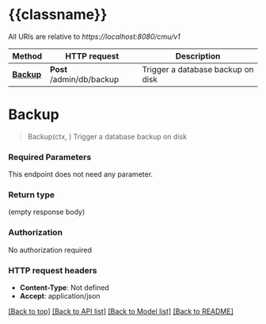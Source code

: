 # {{classname}}

All URIs are relative to *https://localhost:8080/cmu/v1*

Method | HTTP request | Description
------------- | ------------- | -------------
[**Backup**](AdministrationOperationsApi.md#Backup) | **Post** /admin/db/backup | Trigger a database backup on disk

# **Backup**
> Backup(ctx, )
Trigger a database backup on disk

### Required Parameters
This endpoint does not need any parameter.

### Return type

 (empty response body)

### Authorization

No authorization required

### HTTP request headers

 - **Content-Type**: Not defined
 - **Accept**: application/json

[[Back to top]](#) [[Back to API list]](../README.md#documentation-for-api-endpoints) [[Back to Model list]](../README.md#documentation-for-models) [[Back to README]](../README.md)

